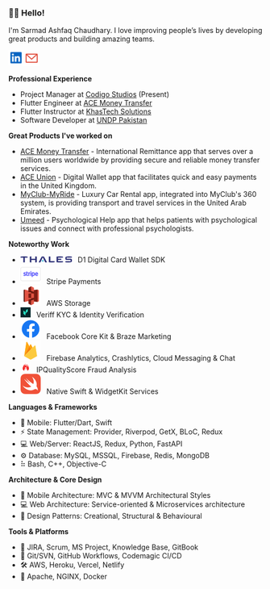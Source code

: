 ### 👋🏻 Hello!

I'm Sarmad Ashfaq Chaudhary. I love improving people’s lives by developing great products and building amazing teams.

<a href="https://www.linkedin.com/in/78sarmad/">
  <img align="left" alt="Sarmad's LinkedIn" height="30px" src="icons/linkedin.svg" />
</a>
<!-- <a href="https://drive.google.com/file/d/1Bss135QjwM4kyvicpSfIYYjISU-QXrPS/view?usp=sharing">
  <img align="left" alt="Sarmad's Resume" height="32px" src="icons/resume.svg" /> -->
<a href="mailto:78sarmad@gmail.com">
  <img align="left" alt="Sarmad's Behance" height="32px" src="icons/email.svg" />
</a><br />

<br />

**Professional Experience**

- Project Manager at [Codigo Studios](https://codigostudios.co.uk/) (Present)
- Flutter Engineer at [ACE Money Transfer](https://acemoneytransfer.com/)
- Flutter Instructor at [KhasTech Solutions](https://khastech.com/)
- Software Developer at [UNDP Pakistan](https://www.undp.org/pakistan)

**Great Products I've worked on**

- [ACE Money Transfer](https://apps.apple.com/in/app/ace-money-transfer/id1290922727) - International Remittance app that serves over a million users worldwide by providing secure and reliable money transfer services.
- [ACE Union](https://apps.apple.com/pk/app/ace-union/id1593032066) - Digital Wallet app that facilitates quick and easy payments in the United Kingdom.
- [MyClub-MyRide](https://apps.apple.com/in/app/myclub-myride/id1642886637) - Luxury Car Rental app, integrated into MyClub's 360 system, is providing transport and travel services in the United Arab Emirates.
- [Umeed](https://play.google.com/store/apps/details?id=pk.org.umeed) - Psychological Help app that helps patients with psychological issues and connect with professional psychologists.

**Noteworthy Work**

- ![](/icons/thales.png) &nbsp; D1 Digital Card Wallet SDK
- ![](/icons/stripe.svg) &nbsp; Stripe Payments
- ![](/icons/aws-s3.svg) &nbsp; AWS Storage
- ![](/icons/veriff.jpg) &nbsp; Veriff KYC & Identity Verification
- ![](/icons/facebook.svg) &nbsp; Facebook Core Kit & Braze Marketing
- ![](/icons/firebase.svg) &nbsp; Firebase Analytics, Crashlytics, Cloud Messaging & Chat
- ![](/icons/ipqualityscore.png) &nbsp; IPQualityScore Fraud Analysis
- ![](/icons/swift.svg) &nbsp; Native Swift & WidgetKit Services

**Languages & Frameworks**

- 📱 Mobile: Flutter/Dart, Swift
- ⚡️ State Management: Provider, Riverpod, GetX, BLoC, Redux
- 💻 Web/Server: ReactJS, Redux, Python, FastAPI
- ⚙ Database: MySQL, MSSQL, Firebase, Redis, MongoDB
- ⠷ Bash, C++, Objective-C

**Architecture & Core Design**

- 📱 Mobile Architecture: MVC & MVVM Architectural Styles
- 💻 Web Architecture: Service-oriented & Microservices architecture
- 🔨 Design Patterns: Creational, Structural & Behavioural

**Tools & Platforms**

- 💼 JIRA, Scrum, MS Project, Knowledge Base, GitBook
- 🔨 Git/SVN, GitHub Workflows, Codemagic CI/CD
- 🛠 AWS, Heroku, Vercel, Netlify
- 🚢 Apache, NGINX, Docker
